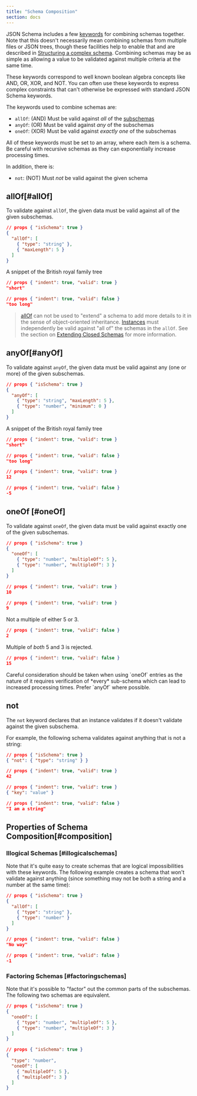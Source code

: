 ```yaml
---
title: "Schema Composition"
section: docs
---
```


<Keywords label="schema composition" />

JSON Schema includes a few [keywords](../../learn/glossary#keyword) for combining schemas together. Note
that this doesn\'t necessarily mean combining schemas from multiple
files or JSON trees, though these facilities help to enable that and are
described in [Structuring a complex schema](../../understanding-json-schema/structuring). Combining schemas may be as
simple as allowing a value to be validated against multiple criteria at
the same time.

These keywords correspond to well known boolean algebra concepts like
AND, OR, XOR, and NOT. You can often use these keywords to express
complex constraints that can\'t otherwise be expressed with standard
JSON Schema keywords.

The keywords used to combine schemas are:

- `allOf`: (AND) Must be valid against *all* of the [subschemas](../../learn/glossary#subschema)
- `anyOf`: (OR) Must be valid against *any* of the subschemas
- `oneOf`: (XOR) Must be valid against *exactly one* of the
    subschemas

All of these keywords must be set to an array, where each item is a
schema. Be careful with recursive schemas as they can exponentially increase processing times.

In addition, there is:

- `not`: (NOT) Must *not* be valid against the given schema

<Keywords label="single: allOf single: schema composition; allOf" />

## allOf[#allOf]

To validate against `allOf`, the given data must be valid against all of the given subschemas.

```json
// props { "isSchema": true }
{
  "allOf": [
    { "type": "string" },
    { "maxLength": 5 }
  ]
}
```  
A snippet of the British royal family tree

```json
// props { "indent": true, "valid": true }
"short"
```
```json
// props { "indent": true, "valid": false }
"too long"
```

> [allOf](#allof) can not be used to \"extend\" a schema to add more
details to it in the sense of object-oriented inheritance. [Instances](../../learn/glossary#instance)
must independently be valid against \"all of\" the schemas in the
`allOf`. See the section on [Extending Closed Schemas](../../understanding-json-schema/reference/object#extending) for more
information.

<Keywords label="single: anyOf single: schema composition; anyOf" />

## anyOf[#anyOf]

To validate against `anyOf`, the given data must be valid against any
(one or more) of the given subschemas.

```json
// props { "isSchema": true }
{
  "anyOf": [
    { "type": "string", "maxLength": 5 },
    { "type": "number", "minimum": 0 }
  ]
}
```  
A snippet of the British royal family tree

```json
// props { "indent": true, "valid": true }
"short"
```
```json
// props { "indent": true, "valid": false }
"too long"
```
```json
// props { "indent": true, "valid": true }
12
```
```json
// props { "indent": true, "valid": false }
-5
```

<Keywords label="single: oneOf single: schema composition; oneOf" />

## oneOf [#oneOf]

To validate against `oneOf`, the given data must be valid against
exactly one of the given subschemas.

```json
// props { "isSchema": true }
{
  "oneOf": [
    { "type": "number", "multipleOf": 5 },
    { "type": "number", "multipleOf": 3 }
  ]
}
```
```json
// props { "indent": true, "valid": true }
10
```
```json
// props { "indent": true, "valid": true }
9
```
Not a multiple of either 5 or 3.

```json
// props { "indent": true, "valid": false }
2
```
Multiple of *both* 5 and 3 is rejected.

```json
// props { "indent": true, "valid": false }
15
```

<Warning>
Careful consideration should be taken when using `oneOf` entries as the nature of it requires verification of *every* sub-schema which can lead to increased processing times. Prefer `anyOf` where possible.
</Warning>

<Keywords label="single: not single: schema composition; not" />

## not

The `not` keyword declares that an instance validates if it doesn\'t
validate against the given subschema.

For example, the following schema validates against anything that is not
a string:

```json
// props { "isSchema": true }
{ "not": { "type": "string" } }
```
```json
// props { "indent": true, "valid": true }
42
```
```json
// props { "indent": true, "valid": true }
{ "key": "value" }
```
```json
// props { "indent": true, "valid": false }
"I am a string"
```

<Keywords label="single: not single: schema composition; subschema independence" />

## Properties of Schema Composition[#composition]

### Illogical Schemas [#illogicalschemas]

Note that it\'s quite easy to create schemas that are logical
impossibilities with these keywords. The following example creates a
schema that won\'t validate against anything (since something may not be
both a string and a number at the same time):

```json
// props { "isSchema": true }
{
  "allOf": [
    { "type": "string" },
    { "type": "number" }
  ]
}
```
```json
// props { "indent": true, "valid": false }
"No way"
```
```json
// props { "indent": true, "valid": false }
-1
```

### Factoring Schemas [#factoringschemas]

Note that it\'s possible to \"factor\" out the common parts of the
subschemas. The following two schemas are equivalent.

```json
// props { "isSchema": true }
{
  "oneOf": [
    { "type": "number", "multipleOf": 5 },
    { "type": "number", "multipleOf": 3 }
  ]
}
```
```json
// props { "isSchema": true }
{
  "type": "number",
  "oneOf": [
    { "multipleOf": 5 },
    { "multipleOf": 3 }
  ]
}
```
